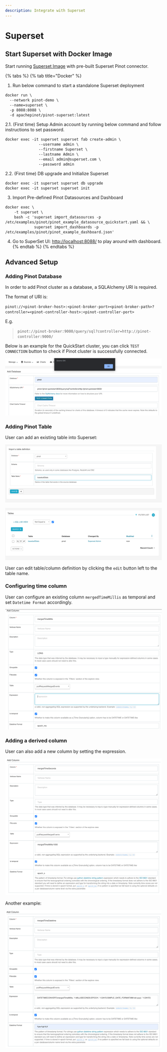 ```yaml
---
description: Integrate with Superset
---
```


# Superset

## Start Superset with Docker Image

Start running [Superset Image](https://hub.docker.com/repository/docker/apachepinot/pinot-superset) with pre-built Superset Pinot connector.

{% tabs %}
{% tab title="Docker" %}
1. Run below command to start a standalone Superset deployment

```text
docker run \
  --network pinot-demo \
  --name=superset \
  -p 8088:8088 \
  -d apachepinot/pinot-superset:latest
```

2.1. \(First time\) Setup Admin account by running below command and follow instructions to set password.

```text
docker exec -it superset superset fab create-admin \
               --username admin \
               --firstname Superset \
               --lastname Admin \
               --email admin@superset.com \
               --password admin
```

2.2. \(First time\) DB upgrade and Initialize Superset 

```text
docker exec -it superset superset db upgrade
docker exec -it superset superset init
```

3. Import Pre-defined Pinot Datasources and Dashboard

```text
docker exec \
    -t superset \
    bash -c 'superset import_datasources -p /etc/examples/pinot/pinot_example_datasource_quickstart.yaml && \
             superset import_dashboards -p /etc/examples/pinot/pinot_example_dashboard.json'
```

4. Go to SuperSet UI: [http://localhost:8088/](http://localhost:8088/) to play around with dashboard.
{% endtab %}
{% endtabs %}

## Advanced Setup

### Adding Pinot Database

In order to add Pinot cluster as a database, a SQLAlchemy URI is required.

The format of URI is:

`pinot://<pinot-broker-host>:<pinot-broker-port><pinot-broker-path>?controller=<pinot-controller-host>:<pinot-controller-port>`

E.g.

> `pinot://pinot-broker:9000/query/sql?controller=http://pinot-controller:9000/`

Below is an example for the QuickStart cluster, you can click `TEST CONNECTION` button to check if Pinot cluster is successfully connected.

![Add Pinot cluster as a new Database](../.gitbook/assets/image%20%2837%29.png)

### Adding Pinot Table

User can add an existing table into Superset:

![Add Table Definition](../.gitbook/assets/image%20%2834%29.png)

![Table Definition](../.gitbook/assets/image%20%2839%29.png)

User can edit table/column definition by clicking the `edit` button left to the table name.

### Configuring time column

User can configure an existing column `mergedTimeMillis` as temporal and set `Datetime Format` accordingly.

![Configure time column](../.gitbook/assets/image%20%2836%29.png)

### Adding a derived column

User can also add a new column by setting the expression.

![Add a simple derived column](../.gitbook/assets/image%20%2838%29.png)

Another example:

![Add a derived column with Pinot UDFs](../.gitbook/assets/image%20%2835%29.png)






